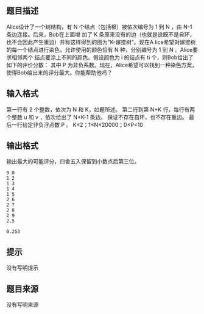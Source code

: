 


## 题目描述
Alice设计了一个树结构，有 N 个结点（包括根）被依次编号为 1 到 N ，由 N-1 条边连接。后来，Bob在上面增
加了 K 条原来没有的边（也就是说既不是自环，也不会因此产生重边）并称这样得到的图为“K-嫁接树”。现在A
lice希望对嫁接树的每一个结点进行染色，允许使用的颜色恰有 N 种，分别编号为 1 到 N 。Alice要求相邻两个
结点要涂上不同的颜色。假设颜色为 i 的结点有 ti 个，则Bob给出了如下的评价分数：
其中 P 为非负系数。现在，Alice希望可以找到一种染色方案，使得Bob给出来的评分最大。你能帮助他吗？
## 输入格式
第一行有 2 个整数，依次为 N 和 K，如题所述。
第二行到第 N+K 行，每行有两个整数 u 和 v ，依次给出了 N+K-1 条边。
保证不存在自环，也不存在重边。
最后一行给定非负浮点数 P 。
K≤2；1≤N≤20000；0≤P<10
## 输出格式
输出最大的可能评分，四舍五入保留到小数点后第三位。

```input1
9 0 
1 2 
1 3 
1 4 
1 5 
2 6 
2 7 
2 8 
2 9 
2.5

```

```output1
0.253
```

## 提示
没有写明提示
## 题目来源
没有写明来源


